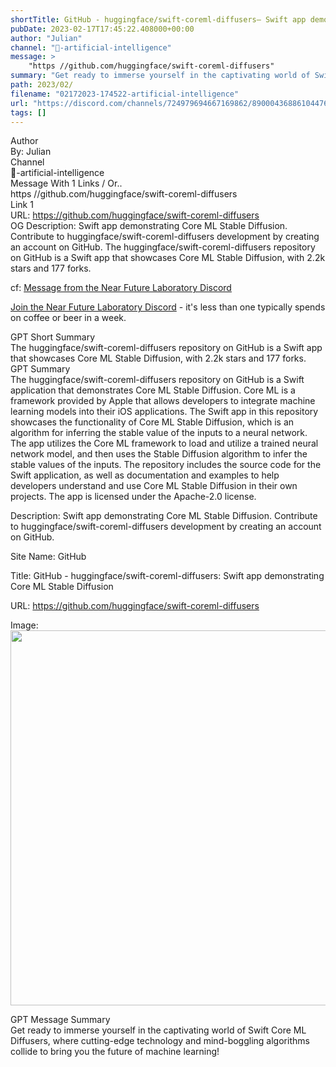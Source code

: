 ```yaml
---
shortTitle: GitHub - huggingface/swift-coreml-diffusers— Swift app demonstrating Core ML Stable Diffusion
pubDate: 2023-02-17T17:45:22.408000+00:00
author: "Julian"
channel: "🧰-artificial-intelligence"
message: >
    "https //github.com/huggingface/swift-coreml-diffusers"
summary: "Get ready to immerse yourself in the captivating world of Swift Core ML Diffusers, where cutting-edge technology and mind-boggling algorithms collide to bring you the future of machine learning!"
path: 2023/02/
filename: "02172023-174522-artificial-intelligence"
url: "https://discord.com/channels/724979694667169862/890004368861044766/1076197682978230473"
tags: []
---
```

<div class="metadata-title-header pt-3 pb-3 pl-2">Author</div>    
<div class="bg-gray-200 p-4 rounded-md mb-4">   
By: Julian
</div>

<div class="metadata-title-header pt-3 pb-3 pl-2">Channel</div>    
<div class="bg-gray-200 p-4 rounded-md mb-4">   
🧰-artificial-intelligence</span>
</div>

<div class="metadata-title-header pt-3 pb-3 pl-2">Message  With 1 Links / Or..</div>    
<div class="human-content-container">  



<div class="mb-4" style="font-family: var(--font-family-peak);">https //github.com/huggingface/swift-coreml-diffusers</div>

<div class="">Link 1</div> 
<div class="">URL: <a href="https://github.com/huggingface/swift-coreml-diffusers">https://github.com/huggingface/swift-coreml-diffusers</a></div>
OG Description: Swift app demonstrating Core ML Stable Diffusion. Contribute to huggingface/swift-coreml-diffusers development by creating an account on GitHub.  <!-- Example: Display each item in a paragraph -->
The huggingface/swift-coreml-diffusers repository on GitHub is a Swift app that showcases Core ML Stable Diffusion, with 2.2k stars and 177 forks.



<!-- 
URL: https://github.com/huggingface/swift-coreml-diffusers
Description Swift app demonstrating Core ML Stable Diffusion. Contribute to huggingface/swift-coreml-diffusers development by creating an account on GitHub.
 -->
</div>



cf: <a href="">Message from the Near Future Laboratory Discord</a>

<a href="">Join the Near Future Laboratory Discord</a> - it's less than one typically spends on coffee or beer in a week. 



<div class="metadata-title-header pt-3 pb-3 pl-2">GPT Short Summary</div>
<div class="robot-content-container">
The huggingface/swift-coreml-diffusers repository on GitHub is a Swift app that showcases Core ML Stable Diffusion, with 2.2k stars and 177 forks.
</div>

<div class="metadata-title-header pt-3 pb-3 pl-2">GPT Summary</div>
<div class="robot-content-container">
The huggingface/swift-coreml-diffusers repository on GitHub is a Swift application that demonstrates Core ML Stable Diffusion. Core ML is a framework provided by Apple that allows developers to integrate machine learning models into their iOS applications. The Swift app in this repository showcases the functionality of Core ML Stable Diffusion, which is an algorithm for inferring the stable value of the inputs to a neural network. The app utilizes the Core ML framework to load and utilize a trained neural network model, and then uses the Stable Diffusion algorithm to infer the stable values of the inputs. The repository includes the source code for the Swift application, as well as documentation and examples to help developers understand and use Core ML Stable Diffusion in their own projects. The app is licensed under the Apache-2.0 license.
</div>

<!-- Summary:  Swift app demonstrates Core ML Stable Diffusion . Swift app demonstrating Core ML features . The app is based on a Core ML Core ML app . It is available on iOS and Android platforms . -->

<!-- [] -->

<!-- <div class="bg-gray-400"> {'og:image': 'https://opengraph.githubassets.com/6e2b3d6940cca9ff5de98d51177ffe5ab4e1316d3083bc07bc66e6c3d101d91e/huggingface/swift-coreml-diffusers', 'og:image:alt': 'Swift app demonstrating Core ML Stable Diffusion. Contribute to huggingface/swift-coreml-diffusers development by creating an account on GitHub.', 'og:image:width': '1200', 'og:image:height': '600', 'og:site_name': 'GitHub', 'og:type': 'object', 'og:title': 'GitHub - huggingface/swift-coreml-diffusers: Swift app demonstrating Core ML Stable Diffusion', 'og:url': 'https://github.com/huggingface/swift-coreml-diffusers', 'og:description': 'Swift app demonstrating Core ML Stable Diffusion. Contribute to huggingface/swift-coreml-diffusers development by creating an account on GitHub.'} </div> -->

Description: Swift app demonstrating Core ML Stable Diffusion. Contribute to huggingface/swift-coreml-diffusers development by creating an account on GitHub.

Site Name: GitHub

Title: GitHub - huggingface/swift-coreml-diffusers: Swift app demonstrating Core ML Stable Diffusion

URL: https://github.com/huggingface/swift-coreml-diffusers

Image: <img src="https://opengraph.githubassets.com/6e2b3d6940cca9ff5de98d51177ffe5ab4e1316d3083bc07bc66e6c3d101d91e/huggingface/swift-coreml-diffusers" width="1200" height="600"/>




<div class="metadata-title-header pt-3 pb-3 pl-2">GPT Message Summary</div>    
<div class="robot-content-container">
Get ready to immerse yourself in the captivating world of Swift Core ML Diffusers, where cutting-edge technology and mind-boggling algorithms collide to bring you the future of machine learning!
</div>
</div>